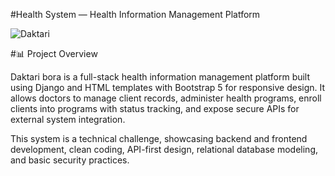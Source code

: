 #Health System — Health Information Management Platform

![Daktari](https://github.com/user-attachments/assets/a64719f5-049e-4026-9775-0ef81044c304)

#📊 Project Overview

Daktari bora is a full-stack health information management platform built using Django and HTML templates with Bootstrap 5 for responsive design. It allows doctors to manage client records, administer health programs, enroll clients into programs with status tracking, and expose secure APIs for external system integration.

This system is a technical challenge, showcasing backend and frontend development, clean coding, API-first design, relational database modeling, and basic security practices.
